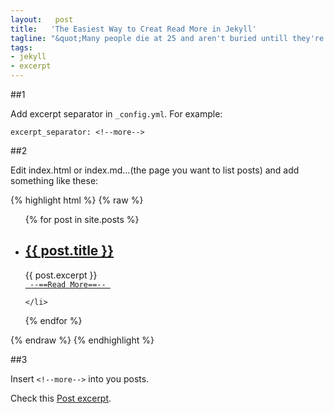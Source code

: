 ```yaml
--- 
layout:   post
title:   'The Easiest Way to Creat Read More in Jekyll'
tagline: "&quot;Many people die at 25 and aren't buried untill they're 75.&quot; -Benjamin Franklin"
tags: 
- jekyll
- excerpt
---
```


##1

Add excerpt separator in `_config.yml`. For example:

    excerpt_separator: <!--more-->


##2

Edit index.html or index.md...(the page you want to list posts) and add something like these:

{% highlight html %}
{% raw %}
<ul>
  {% for post in site.posts %}
    <li>
      <h2><a href="{{ post.url }}">{{ post.title }}</a></h2>
      {{ post.excerpt }}
      <br/>
      <a href="{{ post.url }}"><code> --==Read More==-- </code></a>
      <br/>

    </li>
  {% endfor %}
</ul>
{% endraw %}
{% endhighlight %}

<!--more-->

##3

Insert `<!--more-->` into you posts.

Check this [Post excerpt](http://jekyllrb.com/docs/posts/).

